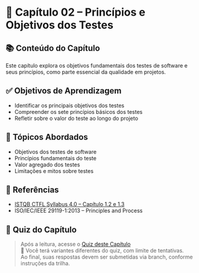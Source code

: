 # 📘 Capítulo 02 – Princípios e Objetivos dos Testes

## 📚 Conteúdo do Capítulo

Este capítulo explora os objetivos fundamentais dos testes de software e seus princípios, como parte essencial da qualidade em projetos.

## ✅ Objetivos de Aprendizagem

- Identificar os principais objetivos dos testes  
- Compreender os sete princípios básicos dos testes  
- Refletir sobre o valor do teste ao longo do projeto  

## 📌 Tópicos Abordados

- Objetivos dos testes de software  
- Princípios fundamentais do teste  
- Valor agregado dos testes  
- Limitações e mitos sobre testes  

## 🔗 Referências

- [ISTQB CTFL Syllabus 4.0 – Capítulo 1.2 e 1.3](https://bstqb.online/files/syllabus_ctfl_4.0br.pdf)  
- ISO/IEC/IEEE 29119-1:2013 – Principles and Process  

## 📝 Quiz do Capítulo

> Após a leitura, acesse o [Quiz deste Capítulo](./quiz/quiz-perguntas.json)  
🧠 Você terá variantes diferentes do quiz, com limite de tentativas.  
Ao final, suas respostas devem ser submetidas via branch, conforme instruções da trilha.